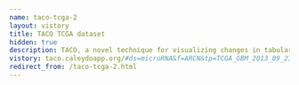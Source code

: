 ```yaml
---
name: taco-tcga-2
layout: vistory
title: TACO TCGA dataset
hidden: true
description: TACO, a novel technique for visualizing changes in tabular data over time.
vistory: taco.caleydoapp.org/#ds=microRNA&f=ARCN&tp=TCGA_GBM_2013_09_23%2CTCGA_GBM_2014_01_15&detail=1
redirect_from: /taco-tcga-2.html
---
```

